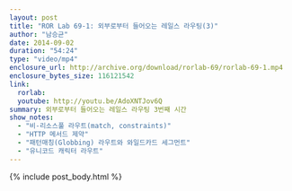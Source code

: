 ```yaml
---
layout: post
title: "ROR Lab 69-1: 외부로부터 들어오는 레일스 라우팅(3)"
author: "남승균"
date: 2014-09-02
duration: "54:24"
type: "video/mp4"
enclosure_url: http://archive.org/download/rorlab-69/rorlab-69-1.mp4
enclosure_bytes_size: 116121542
link:
  rorlab: 
  youtube: http://youtu.be/AdoXNTJov6Q
summary: 외부로부터 들어오는 레일스 라우팅 3번째 시간
show_notes: 
  - "비-리소스풀 라우트(match, constraints)"
  - "HTTP 메서드 제약"
  - "패턴매칭(Globbing) 라우트와 와일드카드 세그먼트"
  - "유니코드 캐릭터 라우트"
---
```


{% include post_body.html %}
